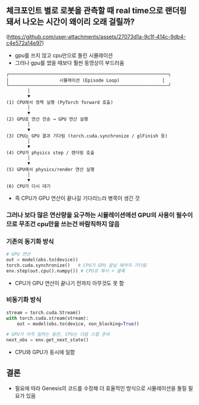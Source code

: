 ## 체크포인트 별로 로봇을 관측할 때 real time으로 랜더링 돼서 나오는 시간이 왜이리 오래 걸릴까?

(https://github.com/user-attachments/assets/27073d1a-9c1f-414c-9db4-c4e572a14e97)

- gpu를 쓰지 않고 cpu만으로 돌린 시뮬레이션
- 그러나 gpu를 썼을 때보다 훨씬 동영상이 부드러움

```vbnet
┌────────────────────────────────────────────────────────────┐
│                   시뮬레이션 (Episode Loop)                │
└────────────────────────────────────────────────────────────┘
        │
        ▼
(1) CPU에서 정책 실행 (PyTorch forward 호출)
        │
        ▼
(2) GPU로 연산 전송 → GPU 연산 실행
        │
        ▼
(3) CPU는 GPU 결과 기다림 (torch.cuda.synchronize / glFinish 등)
        │
        ▼
(4) CPU가 physics step / 렌더링 호출
        │
        ▼
(5) GPU에서 physics/render 연산 실행
        │
        ▼
(6) CPU가 다시 대기
```
- 즉 CPU가 GPU 연산이 끝나길 기다리느라 병목이 생긴 것

### 그러나 보다 많은 연산량을 요구하는 시뮬레이션에선 GPU의 사용이 필수이므로 무조건 cpu만을 쓰는건 바람직하지 않음

### 기존의 동기화 방식
```python
# GPU 연산
out = model(obs.to(device))
torch.cuda.synchronize()   # CPU가 GPU 끝날 때까지 기다림
env.step(out.cpu().numpy()) # CPU로 복사 + 블록
```
- CPU가 GPU 연산이 끝나기 전까지 아무것도 못 함

### 비동기화 방식
```python
stream = torch.cuda.Stream()
with torch.cuda.stream(stream):
    out = model(obs.to(device, non_blocking=True))

# GPU가 아직 일하는 동안, CPU는 다음 스텝 준비
next_obs = env.get_next_state()
```
- CPU와 GPU가 동시에 일함

## 결론
- 필요에 따라 Genesis의 코드를 수정해 더 효율적인 방식으로 시뮬레이션을 돌릴 필요가 있음
